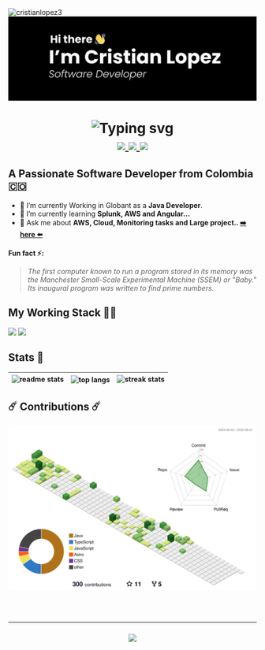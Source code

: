 <img src="https://komarev.com/ghpvc/?username=cristianlopez3&label=Profile%20views&color=0e75b6&style=flat" alt="cristianlopez3" /> 
<img align="center" src="./assets/cover.png" />

<h1 align="center">
    <img src="https://readme-typing-svg.herokuapp.com/?font=Poppins&size=35&center=true&vCenter=true&weight=600&width=500&height=70&color=F76F24&duration=4000&lines=Welcome!+🙋;+Drop+me+a+Message!;" alt="Typing svg" />
    <div align="center"> 
  <a href="mailto::cristian.c.lopez.m@gmail.com">
    <img src="https://img.shields.io/badge/Gmail-333333?style=for-the-badge&logo=gmail&logoColor=red" />
  </a>
  <a href="https://www.linkedin.com/in/cristian-lopez-software/" target="_blank">
    <img src="https://img.shields.io/badge/LinkedIn-0077B5?style=for-the-badge&logo=linkedin&logoColor=white" target="_blank" />
  </a>
  <a href="https://cristianlopez3.github.io/Portfolio/" target="_blank">
     <img src="https://img.shields.io/badge/Portfolio-FF5722?style=for-the-badge&logo=todoist&logoColor=white" target="_blank" /> <!-- sqlite, safari, google-chrome are other good icon options -->
  </a>
</div>
</h1>


## A Passionate Software Developer from Colombia 🇨🇴 

 
* 🔭 I’m currently Working in Globant as a **Java Developer**.
* 🌱 I’m currently learning **Splunk, AWS and Angular...**
* 💬 Ask me about **AWS, Cloud, Monitoring tasks and Large project.. [ ➡️ here ⬅️](https://github.com/CristianLopez3/CristianLopez3/issues)**

**Fun fact ⚡:**
 > _The first computer known to run a program stored in its memory was the Manchester Small-Scale Experimental Machine (SSEM) or
"Baby." Its inaugural program was written to find prime numbers._
 
## My Working Stack 🧑‍💻 

<img src="https://skillicons.dev/icons?i=java,spring,idea,mysql,github,git,docker,mongodb,kafka,rabbitmq,splunk" /> 
<img src="https://skillicons.dev/icons?i=typescript,javascript,react,angular,vscode,tailwindcss,html,css" /> 


<br />


## Stats 🌟


|<img width="300" src="https://github-readme-stats-salesp07.vercel.app/api?username=CristianLopez3&count_private=true&show_icons=true&theme=react&rank_icon=github&border_radius=2" alt="readme stats" />   |  <img width="300" align="center" src="https://github-readme-stats-salesp07.vercel.app/api/top-langs/?username=CristianLopez3&hide=HTML&langs_count=8&layout=compact&theme=react&border_radius=2&size_weight=0.5&count_weight=0.5&exclude_repo=github-readme-stats" alt="top langs" /> | <img width="300" src="https://github-readme-streak-stats-salesp07.vercel.app/?user=CristianLopez3&count_private=true&theme=react&border_radius=2" alt="streak stats"/> |
|-----------|-----------|-----------|



## ☄️ Contributions ☄️
    
![](./profile-3d-contrib/profile-green-animate.svg)

<br/><br/>
<hr/>

<h3 align="center">
    <img src="https://readme-typing-svg.herokuapp.com/?font=Righteous&size=20&center=true&vCenter=true&width=400&height=50&duration=4000&lines=Thanks+for+visiting!+✌️;+Shoot+me+a+message+on+Linkedin!;I'm+always+down+to+collab+:)" width="300">
</h3>

<br/>

